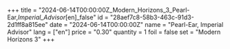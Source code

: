 +++
title = "2024-06-14T00:00:00Z_Modern_Horizons_3_Pearl-Ear,_Imperial_Advisor_[en]_false"
id = "28aef7c8-58b3-463c-91d3-2d1ff8a815ee"
date = "2024-06-14T00:00:00Z"
name = "Pearl-Ear, Imperial Advisor"
lang = ["en"]
price = "0.30"
quantity = 1
foil = false
set = "Modern Horizons 3"
+++
